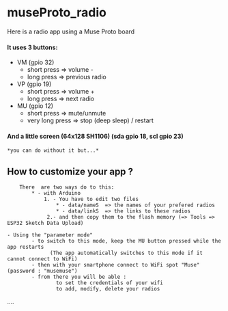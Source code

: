 # museProto_radio
Here is a radio app using a Muse Proto board

#### It uses 3 buttons:
   - VM (gpio 32)
        - short press => volume -
        - long press => previous radio
   - VP (gpio 19)
        - short press => volume +
        - long press => next radio
   - MU (gpio 12)
        - short press => mute/unmute
        - very long press => stop (deep sleep) / restart
        
#### And a little screen (64x128 SH1106) (sda gpio 18, scl gpio 23)
   	*you can do without it but...*
         
        
## How to customize your app ?

        There  are two ways do to this:
        	* - with Arduino
            	1. - You have to edit two files
                   	* - data/nameS  => the names of your prefered radios
                   	* - data/linkS  => the links to these radios
            	 2.- and then copy them to the flash memory (=> Tools =>  ESP32 Sketch Data Upload)
            
    - Using the "parameter mode"  
            - to switch to this mode, keep the MU button pressed while the app restarts
                  (The app automatically switches to this mode if it cannot connect to WiFi)
            - then with your smartphone connect to WiFi spot "Muse" (password : "musemuse")
            - from there you will be able :
                    to set the credentials of your wifi
                    to add, modify, delete your radios
            
 ....                    
